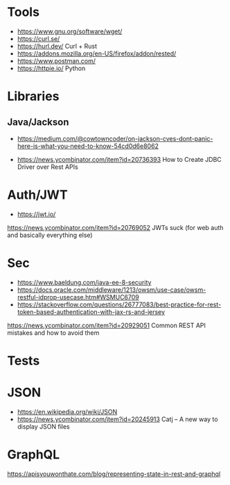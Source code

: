 # Tools
* https://www.gnu.org/software/wget/
* https://curl.se/
* https://hurl.dev/ Curl + Rust
* https://addons.mozilla.org/en-US/firefox/addon/rested/
* https://www.postman.com/
* https://httpie.io/ Python

# Libraries
## Java/Jackson
* https://medium.com/@cowtowncoder/on-jackson-cves-dont-panic-here-is-what-you-need-to-know-54cd0d6e8062

* https://news.ycombinator.com/item?id=20736393 How to Create JDBC Driver over Rest APIs


# Auth/JWT
* https://jwt.io/

https://news.ycombinator.com/item?id=20769052 JWTs suck (for web auth and basically everything else)

# Sec
* https://www.baeldung.com/java-ee-8-security
* https://docs.oracle.com/middleware/1213/owsm/use-case/owsm-restful-idprop-usecase.htm#WSMUC6709
* https://stackoverflow.com/questions/26777083/best-practice-for-rest-token-based-authentication-with-jax-rs-and-jersey


https://news.ycombinator.com/item?id=20929051 Common REST API mistakes and how to avoid them

# Tests


# JSON
* https://en.wikipedia.org/wiki/JSON
* https://news.ycombinator.com/item?id=20245913 Catj – A new way to display JSON files

# GraphQL
https://apisyouwonthate.com/blog/representing-state-in-rest-and-graphql